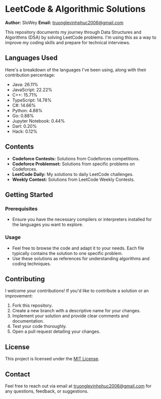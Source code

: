
# LeetCode & Algorithmic Solutions

**Author:** SloWey
**Email:** truonglevinhphuc2006@gmail.com

This repository documents my journey through Data Structures and Algorithms (DSA) by solving LeetCode problems. I'm using this as a way to improve my coding skills and prepare for technical interviews.

## Languages Used

Here's a breakdown of the languages I've been using, along with their contribution percentage:

- Java: 26.11%
- JavaScript: 22.22%
- C++: 15.71%
- TypeScript: 14.78%
- C#: 14.66%
- Python: 4.88%
- Go: 0.88%
- Jupyter Notebook: 0.44%
- Dart: 0.20%
- Hack: 0.12%


## Contents

*   **Codeforce Contests:** Solutions from Codeforces competitions.
*   **Codeforce Problemset:** Solutions from specific problems on Codeforces.
*   **LeetCode Daily:** My solutions to daily LeetCode challenges.
*   **Weekly Contest:** Solutions from LeetCode Weekly Contests.

## Getting Started

### Prerequisites

*   Ensure you have the necessary compilers or interpreters installed for the languages you want to explore.

### Usage

*   Feel free to browse the code and adapt it to your needs. Each file typically contains the solution to one specific problem.
*   Use these solutions as references for understanding algorithms and coding techniques.

## Contributing

I welcome your contributions! If you'd like to contribute a solution or an improvement:

1.  Fork this repository.
2.  Create a new branch with a descriptive name for your changes.
3.  Implement your solution and provide clear comments and documentation.
4.  Test your code thoroughly.
5.  Open a pull request detailing your changes.

## License

This project is licensed under the [MIT License](LICENSE).

## Contact

Feel free to reach out via email at truonglevinhphuc2006@gmail.com for any questions, feedback, or suggestions.